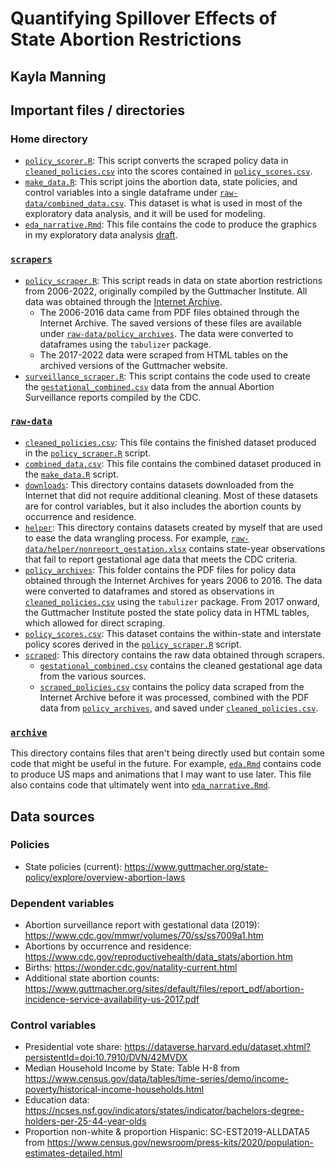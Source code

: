# Quantifying Spillover Effects of State Abortion Restrictions
## Kayla Manning

## Important files / directories

### Home directory
- [`policy_scorer.R`](policy_scraper.R): This script converts the scraped policy data in [`cleaned_policies.csv`](raw-data/cleaned_policies.csv) into the scores contained in [`policy_scores.csv`](raw-data/policy_scores.csv).
- [`make_data.R`](make_data.R): This script joins the abortion data, state policies, and control variables into a single dataframe under [`raw-data/combined_data.csv`](raw-data/combined-data.csv). This dataset is what is used in most of the exploratory data analysis, and it will be used for modeling.
- [`eda_narrative.Rmd`](eda_narrative.Rmd): This file contains the code to produce the graphics in my exploratory data analysis [draft](https://docs.google.com/document/d/1Qx2dA7brUXPuVSNrtzat9nIu997nC7L1ukSNEbSgXyU/edit?usp=sharing).

### [`scrapers`](scrapers)
- [`policy_scraper.R`](scrapers/policy_scraper.R): This script reads in data on state abortion restrictions from 2006-2022, originally compiled by the Guttmacher Institute. All data was obtained through the [Internet Archive](https://web.archive.org/).
  - The 2006-2016 data came from PDF files obtained through the Internet Archive. The saved versions of these files are available under [`raw-data/policy_archives`](raw-data/policy_archives). The data were converted to dataframes using the `tabulizer` package.
  - The 2017-2022 data were scraped from HTML tables on the archived versions of the Guttmacher website.
- [`surveillance_scraper.R`](scrapers/surveillance_scraper.R): This script contains the code used to create the [`gestational_combined.csv`](raw-data/scraped/gestational_combined.csv) data from the annual Abortion Surveillance reports compiled by the CDC.

### [`raw-data`](raw-data)
- [`cleaned_policies.csv`](raw-data/cleaned_policies.csv): This file contains the finished dataset produced in the [`policy_scraper.R`](policy_scraper.R) script.
- [`combined_data.csv`](raw-data/combined_data.csv): This file contains the combined dataset produced in the [`make_data.R`](make_data.R) script.
- [`downloads`](raw-data/downloads): This directory contains datasets downloaded from the Internet that did not require additional cleaning. Most of these datasets are for control variables, but it also includes the abortion counts by occurrence and residence.
- [`helper`](raw-data/helper): This directory contains datasets created by myself that are used to ease the data wrangling process. For example, [`raw-data/helper/nonreport_gestation.xlsx`](raw-data/helper/nonreport_gestation.xlsx) contains state-year observations that fail to report gestational age data that meets the CDC criteria.
- [`policy_archives`](raw-data/policy_archives): This folder contains the PDF files for policy data obtained through the Internet Archives for years 2006 to 2016. The data were converted to dataframes and stored as observations in [`cleaned_policies.csv`](`raw-data/cleaned_policies.csv`) using the `tabulizer` package. From 2017 onward, the Guttmacher Institute posted the state policy data in HTML tables, which allowed for direct scraping. 
- [`policy_scores.csv`](raw-data/policy_scores.csv): This dataset contains the within-state and interstate policy scores derived in the [`policy_scraper.R`](policy_scraper.R) script.
- [`scraped`](raw-data/scraped): This directory contains the raw data obtained through scrapers. 
  - [`gestational_combined.csv`](raw-data/scraped/gestation_combined.csv) contains the cleaned gestational age data from the various sources.
  - [`scraped_policies.csv`](raw-data/scraped/scraped_policies.csv) contains the policy data scraped from the Internet Archive before it was processed, combined with the PDF data from [`policy_archives`](raw-data/policy_archives), and saved under [`cleaned_policies.csv`](raw-data/cleaned_policies.csv). 
  
### [`archive`](archive)
This directory contains files that aren't being directly used but contain some code that might be useful in the future. For example, [`eda.Rmd`](archive/eda.Rmd) contains code to produce US maps and animations that I may want to use later. This file also contains code that ultimately went into [`eda_narrative.Rmd`](eda_narrative.Rmd).

## Data sources

### Policies
- State policies (current): https://www.guttmacher.org/state-policy/explore/overview-abortion-laws

### Dependent variables
- Abortion surveillance report with gestational data (2019): https://www.cdc.gov/mmwr/volumes/70/ss/ss7009a1.htm
- Abortions by occurrence and residence: https://www.cdc.gov/reproductivehealth/data_stats/abortion.htm
- Births: https://wonder.cdc.gov/natality-current.html
- Additional state abortion counts: https://www.guttmacher.org/sites/default/files/report_pdf/abortion-incidence-service-availability-us-2017.pdf

### Control variables
- Presidential vote share: https://dataverse.harvard.edu/dataset.xhtml?persistentId=doi:10.7910/DVN/42MVDX
- Median Household Income by State: Table H-8 from https://www.census.gov/data/tables/time-series/demo/income-poverty/historical-income-households.html
- Education data: https://ncses.nsf.gov/indicators/states/indicator/bachelors-degree-holders-per-25-44-year-olds
- Proportion non-white & proportion Hispanic: SC-EST2019-ALLDATA5 from https://www.census.gov/newsroom/press-kits/2020/population-estimates-detailed.html



